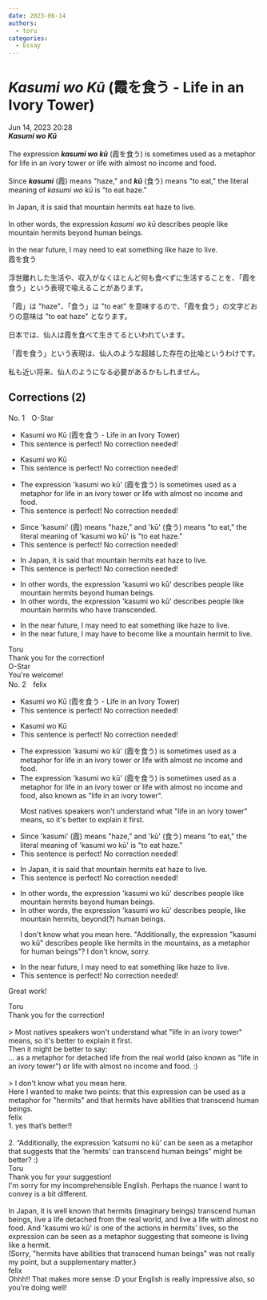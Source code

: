 ```yaml
---
date: 2023-06-14
authors:
  - toru
categories:
  - Essay
---
```


<h1 id="subject_show"><strong><em>Kasumi wo Kū</strong></em> (霞を食う - Life in an Ivory Tower)</h1>
<div class="date">Jun 14, 2023 20:28</div>
<div id="post"><div id="body_show_ori">
<strong><em>Kasumi wo Kū</strong></em><br/><br/>The expression <strong><em>kasumi wo kū</em></strong> (霞を食う) is sometimes used as a metaphor for life in an ivory tower or life with almost no income and food.<br/><br/>Since <strong><em>kasumi</em></strong> (霞) means "haze," and <strong><em>kū</em></strong> (食う) means "to eat," the literal meaning of <em>kasumi wo kū</em> is "to eat haze."<br/><br/>In Japan, it is said that mountain hermits eat haze to live.<br/><br/>In other words, the expression <em>kasumi wo kū</em> describes people like mountain hermits beyond human beings.<br/><br/>In the near future, I may need to eat something like haze to live.
</div></div>

<!-- more -->

<div id="post_ja"><div id="body_show_mo">
霞を食う<br/><br/>浮世離れした生活や、収入がなくほとんど何も食べずに生活することを、「霞を食う」という表現で喩えることがあります。<br/><br/>「霞」は "haze"、「食う」は "to eat" を意味するので、「霞を食う」の文字どおりの意味は "to eat haze" となります。<br/><br/>日本では、仙人は霞を食べて生きてるといわれています。<br/><br/>「霞を食う」という表現は、仙人のような超越した存在の比喩というわけです。<br/><br/>私も近い将来、仙人のようになる必要があるかもしれません。
</div></div>

## Corrections (2)
<div id="block"><div class="first_name"> No. 1　<span class="just_name">O-Star</span></div><div id="block2">
<ul class="correction_field">
<li class="incorrect">Kasumi wo Kū (霞を食う - Life in an Ivory Tower)</li>
<li class="corrected perfect">This sentence is perfect! No correction needed!</li>
</ul>
<ul class="correction_field">
<li class="incorrect">Kasumi wo Kū</li>
<li class="corrected perfect">This sentence is perfect! No correction needed!</li>
</ul>
<ul class="correction_field">
<li class="incorrect">The expression 'kasumi wo kū' (霞を食う) is sometimes used as a metaphor for life in an ivory tower or life with almost no income and food.</li>
<li class="corrected perfect">This sentence is perfect! No correction needed!</li>
</ul>
<ul class="correction_field">
<li class="incorrect">Since 'kasumi' (霞) means "haze," and 'kū' (食う) means "to eat," the literal meaning of 'kasumi wo kū' is "to eat haze."</li>
<li class="corrected perfect">This sentence is perfect! No correction needed!</li>
</ul>
<ul class="correction_field">
<li class="incorrect">In Japan, it is said that mountain hermits eat haze to live.</li>
<li class="corrected perfect">This sentence is perfect! No correction needed!</li>
</ul>
<ul class="correction_field">
<li class="incorrect">In other words, the expression 'kasumi wo kū' describes people like mountain hermits beyond human beings.</li>
<li class="corrected correct">
In other words, the expression 'kasumi wo kū' describes people like mountain hermits <span class="f_bold">who have transcended.</span>
</li>
</ul>
<ul class="correction_field">
<li class="incorrect">In the near future, I may need to eat something like haze to live.</li>
<li class="corrected correct">
In the near future, I may <span class="f_bold">have to become like a mountain hermit to live.</span>
</li>
</ul>
</div><div class="name"><span class="just_name">Toru</span><br>
Thank you for the correction!
</div>
<div class="name"><span class="just_name">O-Star</span><br>
You're welcome!
</div>
</div>
<div id="block"><div class="first_name"> No. 2　<span class="just_name">felix</span></div><div id="block2">
<ul class="correction_field">
<li class="incorrect">Kasumi wo Kū (霞を食う - Life in an Ivory Tower)</li>
<li class="corrected perfect">This sentence is perfect! No correction needed!</li>
</ul>
<ul class="correction_field">
<li class="incorrect">Kasumi wo Kū</li>
<li class="corrected perfect">This sentence is perfect! No correction needed!</li>
</ul>
<ul class="correction_field">
<li class="incorrect">The expression 'kasumi wo kū' (霞を食う) is sometimes used as a metaphor for life in an ivory tower or life with almost no income and food.</li>
<li class="corrected correct">
The expression 'kasumi wo kū' (霞を食う) is sometimes used as a metaphor for life <span class="sline"><span class="f_red">in an ivory tower or life</span></span> with almost no income and food, <span class="f_blue">also known as "life in an ivory tower"</span>.
<p class="correction_comment">Most natives speakers won't understand what "life in an ivory tower" means, so it's better to explain it first.</p>
</li>
</ul>
<ul class="correction_field">
<li class="incorrect">Since 'kasumi' (霞) means "haze," and 'kū' (食う) means "to eat," the literal meaning of 'kasumi wo kū' is "to eat haze."</li>
<li class="corrected perfect">This sentence is perfect! No correction needed!</li>
</ul>
<ul class="correction_field">
<li class="incorrect">In Japan, it is said that mountain hermits eat haze to live.</li>
<li class="corrected perfect">This sentence is perfect! No correction needed!</li>
</ul>
<ul class="correction_field">
<li class="incorrect">In other words, the expression 'kasumi wo kū' describes people like mountain hermits beyond human beings.</li>
<li class="corrected correct">
In other words, the expression 'kasumi wo kū' describes people<span class="f_blue">,</span> like mountain hermits<span class="f_blue">,</span> <span class="f_red">beyond(?)</span> human beings.
<p class="correction_comment">I don't know what you mean here. "Additionally, the expression "kasumi wo kū" describes people like hermits in the mountains, as a metaphor for human beings"? I don't know, sorry.</p>
</li>
</ul>
<ul class="correction_field">
<li class="incorrect">In the near future, I may need to eat something like haze to live.</li>
<li class="corrected perfect">This sentence is perfect! No correction needed!</li>
</ul>
<p class="comment_small">
 Great work!
</p>

</div><div class="name"><span class="just_name">Toru</span><br>
Thank you for the correction!<br/><br/>&gt; Most natives speakers won't understand what "life in an ivory tower" means, so it's better to explain it first.<br/>Then it might be better to say:<br/>... as a metaphor for detached life from the real world (also known as "life in an ivory tower") or life with almost no income and food. :)<br/><br/>&gt; I don't know what you mean here. <br/>Here I wanted to make two points: that this expression can be used as a metaphor for "hermits" and that hermits have abilities that transcend human beings.
</div>
<div class="name"><span class="just_name">felix</span><br>
1. yes that’s better!!<br/><br/>2. “Additionally, the expression ‘katsumi no kū’ can be seen as a metaphor that suggests that the ‘hermits’ can transcend human beings” might be better? :) 
</div>
<div class="name"><span class="just_name">Toru</span><br>
Thank you for your suggestion!<br/>I'm sorry for my incomprehensible English. Perhaps the nuance I want to convey is a bit different.<br/><br/>In Japan, it is well known that hermits (imaginary beings) transcend human beings, live a life detached from the real world, and live a life with almost no food. And 'kasumi wo kū' is one of the actions in hermits' lives, so the expression can be seen as a metaphor suggesting that someone is living like a hermit.<br/>(Sorry, "hermits have abilities that transcend human beings" was not really my point, but a supplementary matter.)
</div>
<div class="name"><span class="just_name">felix</span><br>
Ohhh!! That makes more sense :D your English is really impressive also, so you're doing well!
</div>
</div>
